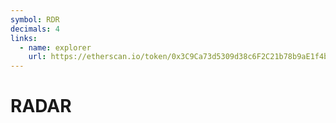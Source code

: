 ```yaml
---
symbol: RDR
decimals: 4
links:
  - name: explorer
    url: https://etherscan.io/token/0x3C9Ca73d5309d38c6F2C21b78b9aE1f4b2441188
---
```


# RADAR
